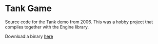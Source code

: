 # Tank Game

Source code for the Tank demo from 2006. This was a hobby project that compiles together with the Engine library.

Download a binary [here](http://ivowams.nl/tanks_bin.zip)
